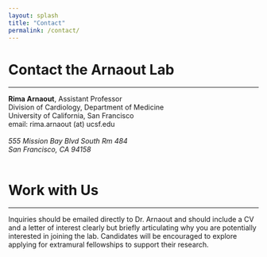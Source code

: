 ```yaml
---
layout: splash
title: "Contact"
permalink: /contact/
---
```


<h1> Contact the Arnaout Lab </h1>
<hr>

<strong>Rima Arnaout</strong>, Assistant Professor <br>
Division of Cardiology, Department of Medicine <br>
University of California, San Francisco <br>
email: rima.arnaout (at) ucsf.edu <br> <br> 
<i>555 Mission Bay Blvd South Rm 484</i> <br>
<i>San Francisco, CA 94158</i> <br>
<br>
<h1 id="join-us"> Work with Us </h1>
<hr>
Inquiries should be emailed directly to Dr. Arnaout and should include a CV and a letter of interest clearly but briefly articulating why you are potentially interested in joining the lab. Candidates will be encouraged to explore applying for extramural fellowships to support their research.
  




